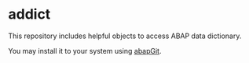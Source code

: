 # addict

This repository includes helpful objects to access ABAP data dictionary.

You may install it to your system using [abapGit](https://github.com/abapGit/abapGit).
